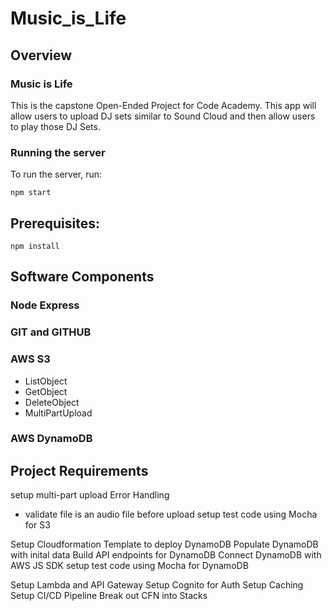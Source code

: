 # Music_is_Life

## Overview
### Music is Life
This is the capstone Open-Ended Project for Code Academy. This app will allow users to upload DJ sets similar to Sound Cloud and then allow users to play those DJ Sets.

### Running the server
To run the server, run:

```
npm start
```    

## Prerequisites:

```
npm install 
```

## Software Components
### Node Express

### GIT and GITHUB


### AWS S3
- ListObject
- GetObject
- DeleteObject
- MultiPartUpload

### AWS DynamoDB




## Project Requirements
setup multi-part upload
Error Handling
-   validate file is an audio file before upload
setup test code using Mocha for S3

Setup Cloudformation Template to deploy DynamoDB
Populate DynamoDB with inital data
Build API endpoints for DynamoDB
Connect DynamoDB with AWS JS SDK
setup test code using Mocha for DynamoDB


Setup Lambda and API Gateway
Setup Cognito for Auth
Setup Caching
Setup CI/CD Pipeline
Break out CFN into Stacks













